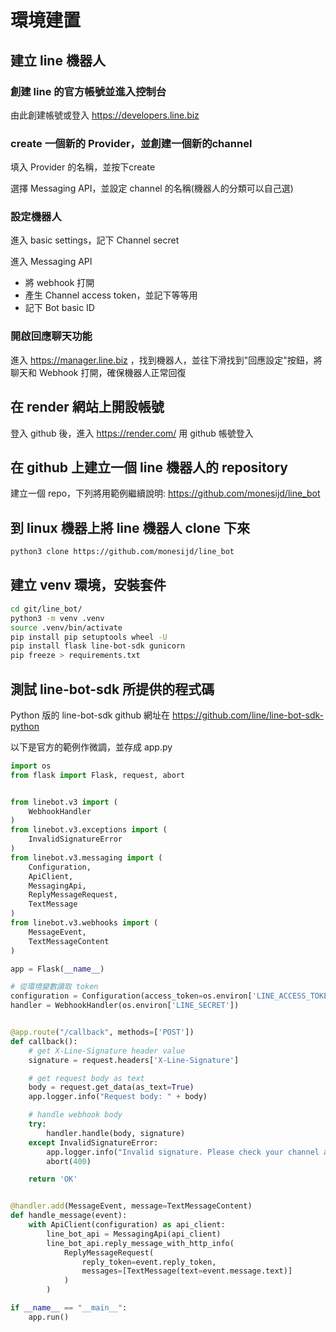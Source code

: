 # 環境建置

## 建立 line 機器人

### 創建 line 的官方帳號並進入控制台

由此創建帳號或登入 https://developers.line.biz 

### create 一個新的 Provider，並創建一個新的channel

填入 Provider 的名稱，並按下create

選擇 Messaging API，並設定 channel 的名稱(機器人的分類可以自己選)

### 設定機器人

進入 basic settings，記下 Channel secret

進入 Messaging API
- 將 webhook 打開
- 產生 Channel access token，並記下等等用
- 記下 Bot basic ID
  
### 開啟回應聊天功能

進入 https://manager.line.biz ，找到機器人，並往下滑找到"回應設定"按鈕，將聊天和 Webhook 打開，確保機器人正常回復

## 在 render 網站上開設帳號

登入 github 後，進入 https://render.com/ 用 github 帳號登入

## 在 github 上建立一個 line 機器人的 repository

建立一個 repo，下列將用範例繼續說明: https://github.com/monesijd/line_bot

## 到 linux 機器上將 line 機器人 clone 下來

```bash
python3 clone https://github.com/monesijd/line_bot
```

## 建立 venv 環境，安裝套件

```bash
cd git/line_bot/
python3 -m venv .venv 
source .venv/bin/activate
pip install pip setuptools wheel -U
pip install flask line-bot-sdk gunicorn
pip freeze > requirements.txt
```

## 測試 line-bot-sdk 所提供的程式碼

Python 版的 line-bot-sdk github 網址在 https://github.com/line/line-bot-sdk-python

以下是官方的範例作微調，並存成 app.py

```python
import os
from flask import Flask, request, abort


from linebot.v3 import (
    WebhookHandler
)
from linebot.v3.exceptions import (
    InvalidSignatureError
)
from linebot.v3.messaging import (
    Configuration,
    ApiClient,
    MessagingApi,
    ReplyMessageRequest,
    TextMessage
)
from linebot.v3.webhooks import (
    MessageEvent,
    TextMessageContent
)

app = Flask(__name__)

# 從環境變數讀取 token
configuration = Configuration(access_token=os.environ['LINE_ACCESS_TOKEN'])
handler = WebhookHandler(os.environ['LINE_SECRET'])


@app.route("/callback", methods=['POST'])
def callback():
    # get X-Line-Signature header value
    signature = request.headers['X-Line-Signature']

    # get request body as text
    body = request.get_data(as_text=True)
    app.logger.info("Request body: " + body)

    # handle webhook body
    try:
        handler.handle(body, signature)
    except InvalidSignatureError:
        app.logger.info("Invalid signature. Please check your channel access token/channel secret.")
        abort(400)

    return 'OK'


@handler.add(MessageEvent, message=TextMessageContent)
def handle_message(event):
    with ApiClient(configuration) as api_client:
        line_bot_api = MessagingApi(api_client)
        line_bot_api.reply_message_with_http_info(
            ReplyMessageRequest(
                reply_token=event.reply_token,
                messages=[TextMessage(text=event.message.text)]
            )
        )

if __name__ == "__main__":
    app.run()
```


